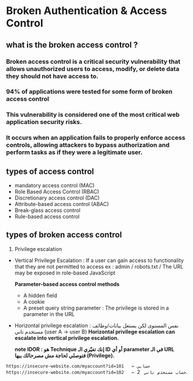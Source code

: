 # Broken Authentication & Access Control
## what is the broken access control ?
### Broken access control is a critical security vulnerability that allows unauthorized users to access, modify, or delete data they should not have access to. 
### 94% of applications were tested for some form of broken access control 
### This vulnerability is considered one of the most critical web application security risks.
###  It occurs when an application fails to properly enforce access controls, allowing attackers to bypass authorization and perform tasks as if they were a legitimate user.
## types of access control
- mandatory access control (MAC)
-  Role Based Access Control (RBAC)
-  Discretionary access control (DAC)
-  Attribute-based access control (ABAC)
-  Break-glass access control
-  Rule-based access control
  ## types of broken access control
  1. Privilege escalation
  - Vertical Privilege Escalation : If a user can gain access to functionality that they are not permitted to access    ex : admin / robots.txt / The URL may be exposed in role-based JavaScript
    
    **Parameter-based access control methods**
    - A hidden field
    - A cookie
    - A preset query string parameter : The privilege is stored in a parameter in the URL


      


  - Horizontal privilege escalation  : نفس المستوى لكن يستغل بيانات/وظائف مستخدم تاني (user A → user B)
    **Horizontal privilege escalation can escalate into vertical privilege escalation.**

    
    **note  IDOR : هو Technique إنك تغيّري الـ ID أو أي parameter في الـ URL فتوصلي لحاجة مش مصرحالك بيها (Privilege).**

`https://insecure-website.com/myaccount?id=101   ← حسابي
https://insecure-website.com/myaccount?id=102   ← حساب مستخدم تاني
`
    2. 





